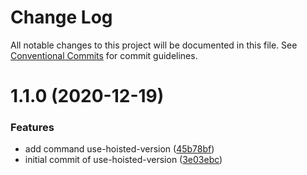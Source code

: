 # Change Log

All notable changes to this project will be documented in this file.
See [Conventional Commits](https://conventionalcommits.org) for commit guidelines.

# 1.1.0 (2020-12-19)


### Features

* add command use-hoisted-version ([45b78bf](https://github.com/typescript-tools/typescript-tools/commit/45b78bf890fb17b6d9aa07f6ce45882ac9eaeebf))
* initial commit of use-hoisted-version ([3e03ebc](https://github.com/typescript-tools/typescript-tools/commit/3e03ebcbcfa75bedf6e93298c62fd4f2ae9fca11))
